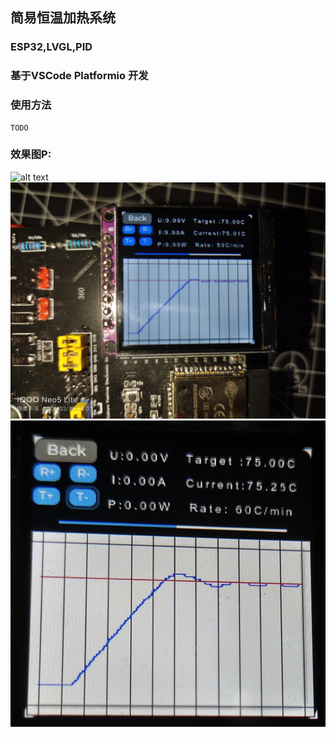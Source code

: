 ## 简易恒温加热系统
### ESP32,LVGL,PID

### 基于VSCode Platformio 开发

### 使用方法
    TODO
### 效果图P:
![alt text](img/img0.jpg)
![alt text](img/img1.jpg)
![alt text](img/img2.jpg)
